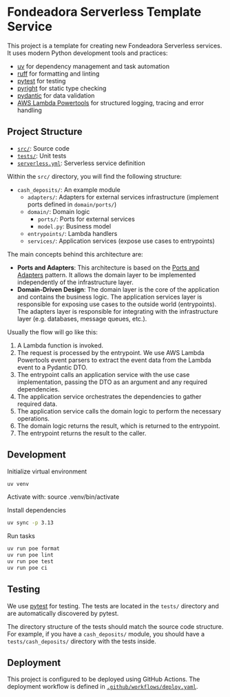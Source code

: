 # Fondeadora Serverless Template Service

This project is a template for creating new Fondeadora Serverless services. It uses modern Python development tools and practices:

- [uv](https://docs.astral.sh/uv/) for dependency management and task automation
- [ruff](https://github.com/astral-sh/ruff) for formatting and linting
- [pytest](https://docs.pytest.org/) for testing
- [pyright](https://github.com/microsoft/pyright) for static type checking
- [pydantic](https://docs.pydantic.dev/) for data validation
- [AWS Lambda Powertools](https://awslabs.github.io/aws-lambda-powertools-python/latest/) for structured logging, tracing and error handling

## Project Structure

- [`src/`](./src/): Source code
- [`tests/`](./tests/): Unit tests
- [`serverless.yml`](./serverless.yml): Serverless service definition

Within the `src/` directory, you will find the following structure:

- `cash_deposits/`: An example module
  - `adapters/`: Adapters for external services infrastructure (implement ports defined in `domain/ports/`)
  - `domain/`: Domain logic
    - `ports/`: Ports for external services
    - `model.py`: Business model
  - `entrypoints/`: Lambda handlers
  - `services/`: Application services (expose use cases to entrypoints)

The main concepts behind this architecture are:

- **Ports and Adapters**: This architecture is based on the [Ports and Adapters](https://en.wikipedia.org/wiki/Ports_and_adapters_architecture) pattern. It allows the domain layer to be implemented independently of the infrastructure layer.
- **Domain-Driven Design**: The domain layer is the core of the application and contains the business logic. The application services layer is responsible for exposing use cases to the outside world (entrypoints). The adapters layer is responsible for integrating with the infrastructure layer (e.g. databases, message queues, etc.).

Usually the flow will go like this:

1. A Lambda function is invoked.
2. The request is processed by the entrypoint. We use AWS Lambda Powertools event parsers to extract the event data from the Lambda event to a Pydantic DTO.
3. The entrypoint calls an application service with the use case implementation, passing the DTO as an argument and any required dependencies.
4. The application service orchestrates the dependencies to gather required data.
5. The application service calls the domain logic to perform the necessary operations.
6. The domain logic returns the result, which is returned to the entrypoint.
7. The entrypoint returns the result to the caller.

## Development

Initialize virtual environment

```sh
uv venv
```
Activate with: source .venv/bin/activate


Install dependencies

```sh
uv sync -p 3.13
```

Run tasks

```sh
uv run poe format
uv run poe lint
uv run poe test
uv run poe ci
```

## Testing

We use [pytest](https://docs.pytest.org/) for testing. The tests are located in the `tests/` directory and are automatically discovered by pytest.

The directory structure of the tests should match the source code structure. For example, if you have a `cash_deposits/` module, you should have a `tests/cash_deposits/` directory with the tests inside.

## Deployment

This project is configured to be deployed using GitHub Actions. The deployment workflow is defined in [`.github/workflows/deploy.yaml`](./.github/workflows/deploy.yaml).
